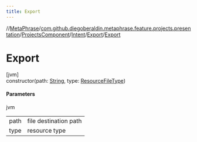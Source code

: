 ```yaml
---
title: Export
---
```

//[MetaPhrase](../../../../../index.html)/[com.github.diegoberaldin.metaphrase.feature.projects.presentation](../../../index.html)/[ProjectsComponent](../../index.html)/[Intent](../index.html)/[Export](index.html)/[Export](-export.html)



# Export



[jvm]\
constructor(path: [String](https://kotlinlang.org/api/latest/jvm/stdlib/kotlin/-string/index.html), type: [ResourceFileType](../../../../com.github.diegoberaldin.metaphrase.domain.project.data/-resource-file-type/index.html))



#### Parameters


jvm

| | |
|---|---|
| path | file destination path |
| type | resource type |





